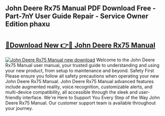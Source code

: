 ## John Deere Rx75 Manual PDF Download Free - Part-7nY User Guide Repair - Service Owner Edition phaxu

# <h2><a href="http://bc8896.oget.top/?id=John+Deere+Rx75+Manual">🔗Download New 👉🔴 John Deere Rx75 Manual</a></h2>

[![John Deere Rx75 Manual new download](https://i.imgur.com/5g1atiW.png)](http://bc8896.oget.top/?id=John+Deere+Rx75+Manual)
Welcome to the John Deere Rx75 Manual user manual, your trusted guide to understanding and using your new product, from setup to maintenance and beyond. Safety First Please ensure you follow all safety precautions when operating your new John Deere Rx75 Manual. John Deere Rx75 Manual advanced features include augmented reality, voice recognition, customizable alerts, and multi-device compatibility, all accessible through the sleek and user-friendly interface. We're Here to Support You Every Step of the Way John Deere Rx75 Manual. Our customer support team is available throughout your journey.
